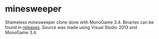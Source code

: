 # minesweeper

Shameless minesweeper clone done with MonoGame 3.4. Binaries can be found in [releases](https://github.com/rojuu/minesweeper/releases). Source was made using Visual Studio 2013 and MonoGame 3.4.
